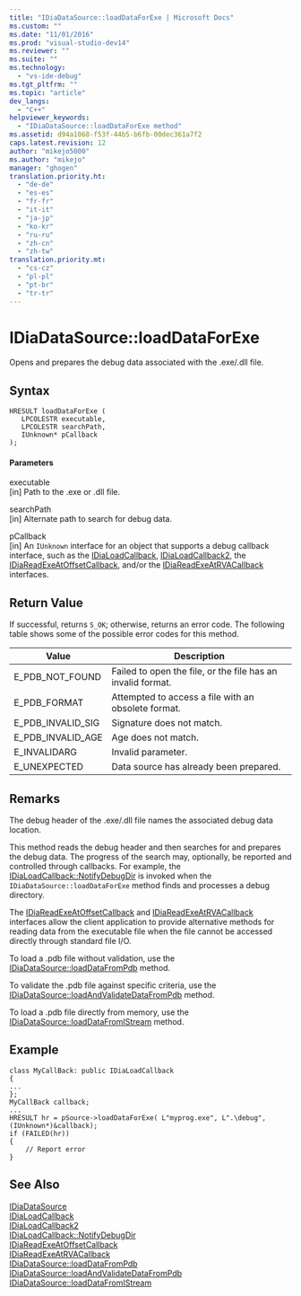 ```yaml
---
title: "IDiaDataSource::loadDataForExe | Microsoft Docs"
ms.custom: ""
ms.date: "11/01/2016"
ms.prod: "visual-studio-dev14"
ms.reviewer: ""
ms.suite: ""
ms.technology: 
  - "vs-ide-debug"
ms.tgt_pltfrm: ""
ms.topic: "article"
dev_langs: 
  - "C++"
helpviewer_keywords: 
  - "IDiaDataSource::loadDataForExe method"
ms.assetid: d94a1068-f53f-44b5-b6fb-00dec361a7f2
caps.latest.revision: 12
author: "mikejo5000"
ms.author: "mikejo"
manager: "ghogen"
translation.priority.ht: 
  - "de-de"
  - "es-es"
  - "fr-fr"
  - "it-it"
  - "ja-jp"
  - "ko-kr"
  - "ru-ru"
  - "zh-cn"
  - "zh-tw"
translation.priority.mt: 
  - "cs-cz"
  - "pl-pl"
  - "pt-br"
  - "tr-tr"
---
```

# IDiaDataSource::loadDataForExe
Opens and prepares the debug data associated with the .exe/.dll file.  
  
## Syntax  
  
```cpp#  
HRESULT loadDataForExe (  
   LPCOLESTR executable,  
   LPCOLESTR searchPath,  
   IUnknown* pCallback  
);  
```  
  
#### Parameters  
 executable  
 [in] Path to the .exe or .dll file.  
  
 searchPath  
 [in] Alternate path to search for debug data.  
  
 pCallback  
 [in] An `IUnknown` interface for an object that supports a debug callback interface, such as the [IDiaLoadCallback](../../debugger/debug-interface-access/idialoadcallback.md), [IDiaLoadCallback2](../../debugger/debug-interface-access/idialoadcallback2.md), the [IDiaReadExeAtOffsetCallback](../../debugger/debug-interface-access/idiareadexeatoffsetcallback.md), and/or the [IDiaReadExeAtRVACallback](../../debugger/debug-interface-access/idiareadexeatrvacallback.md) interfaces.  
  
## Return Value  
 If successful, returns `S_OK`; otherwise, returns an error code. The following table shows some of the possible error codes for this method.  
  
|Value|Description|  
|-----------|-----------------|  
|E_PDB_NOT_FOUND|Failed to open the file, or the file has an invalid format.|  
|E_PDB_FORMAT|Attempted to access a file with an obsolete format.|  
|E_PDB_INVALID_SIG|Signature does not match.|  
|E_PDB_INVALID_AGE|Age does not match.|  
|E_INVALIDARG|Invalid parameter.|  
|E_UNEXPECTED|Data source has already been prepared.|  
  
## Remarks  
 The debug header of the .exe/.dll file names the associated debug data location.  
  
 This method reads the debug header and then searches for and prepares the debug data. The progress of the search may, optionally, be reported and controlled through callbacks. For example, the [IDiaLoadCallback::NotifyDebugDir](../../debugger/debug-interface-access/idialoadcallback-notifydebugdir.md) is invoked when the `IDiaDataSource::loadDataForExe` method finds and processes a debug directory.  
  
 The [IDiaReadExeAtOffsetCallback](../../debugger/debug-interface-access/idiareadexeatoffsetcallback.md) and [IDiaReadExeAtRVACallback](../../debugger/debug-interface-access/idiareadexeatrvacallback.md) interfaces allow the client application to provide alternative methods for reading data from the executable file when the file cannot be accessed directly through standard file I/O.  
  
 To load a .pdb file without validation, use the [IDiaDataSource::loadDataFromPdb](../../debugger/debug-interface-access/idiadatasource-loaddatafrompdb.md) method.  
  
 To validate the .pdb file against specific criteria, use the [IDiaDataSource::loadAndValidateDataFromPdb](../../debugger/debug-interface-access/idiadatasource-loadandvalidatedatafrompdb.md) method.  
  
 To load a .pdb file directly from memory, use the [IDiaDataSource::loadDataFromIStream](../../debugger/debug-interface-access/idiadatasource-loaddatafromistream.md) method.  
  
## Example  
  
```cpp#  
class MyCallBack: public IDiaLoadCallback  
{  
...  
};  
MyCallBack callback;  
...  
HRESULT hr = pSource->loadDataForExe( L"myprog.exe", L".\debug", (IUnknown*)&callback);  
if (FAILED(hr))  
{  
    // Report error  
}  
```  
  
## See Also  
 [IDiaDataSource](../../debugger/debug-interface-access/idiadatasource.md)   
 [IDiaLoadCallback](../../debugger/debug-interface-access/idialoadcallback.md)   
 [IDiaLoadCallback2](../../debugger/debug-interface-access/idialoadcallback2.md)   
 [IDiaLoadCallback::NotifyDebugDir](../../debugger/debug-interface-access/idialoadcallback-notifydebugdir.md)   
 [IDiaReadExeAtOffsetCallback](../../debugger/debug-interface-access/idiareadexeatoffsetcallback.md)   
 [IDiaReadExeAtRVACallback](../../debugger/debug-interface-access/idiareadexeatrvacallback.md)   
 [IDiaDataSource::loadDataFromPdb](../../debugger/debug-interface-access/idiadatasource-loaddatafrompdb.md)   
 [IDiaDataSource::loadAndValidateDataFromPdb](../../debugger/debug-interface-access/idiadatasource-loadandvalidatedatafrompdb.md)   
 [IDiaDataSource::loadDataFromIStream](../../debugger/debug-interface-access/idiadatasource-loaddatafromistream.md)